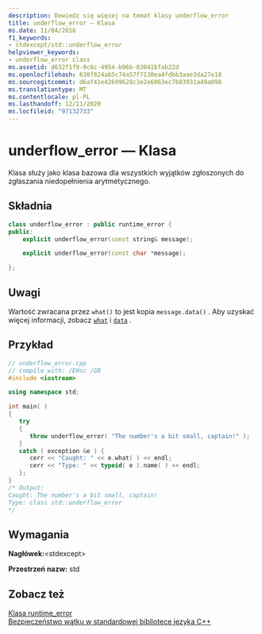 ```yaml
---
description: Dowiedz się więcej na temat klasy underflow_error
title: underflow_error — Klasa
ms.date: 11/04/2016
f1_keywords:
- stdexcept/std::underflow_error
helpviewer_keywords:
- underflow_error class
ms.assetid: d632f1f9-9c6c-4954-b96b-03041bfab22d
ms.openlocfilehash: 638f824ab5c74a57f7130ea4fdbb3aae3da27e18
ms.sourcegitcommit: d6af41e42699628c3e2e6063ec7b03931a49a098
ms.translationtype: MT
ms.contentlocale: pl-PL
ms.lasthandoff: 12/11/2020
ms.locfileid: "97132733"
---
```

# <a name="underflow_error-class"></a>underflow_error — Klasa

Klasa służy jako klasa bazowa dla wszystkich wyjątków zgłoszonych do zgłaszania niedopełnienia arytmetycznego.

## <a name="syntax"></a>Składnia

```cpp
class underflow_error : public runtime_error {
public:
    explicit underflow_error(const string& message);

    explicit underflow_error(const char *message);

};
```

## <a name="remarks"></a>Uwagi

Wartość zwracana przez `what()` to jest kopia `message.data()` . Aby uzyskać więcej informacji, zobacz [`what`](../standard-library/exception-class.md) i [`data`](../standard-library/basic-string-class.md#data) .

## <a name="example"></a>Przykład

```cpp
// underflow_error.cpp
// compile with: /EHsc /GR
#include <iostream>

using namespace std;

int main( )
{
   try
   {
      throw underflow_error( "The number's a bit small, captain!" );
   }
   catch ( exception &e ) {
      cerr << "Caught: " << e.what( ) << endl;
      cerr << "Type: " << typeid( e ).name( ) << endl;
   };
}
/* Output:
Caught: The number's a bit small, captain!
Type: class std::underflow_error
*/
```

## <a name="requirements"></a>Wymagania

**Nagłówek:**\<stdexcept>

**Przestrzeń nazw:** std

## <a name="see-also"></a>Zobacz też

[Klasa runtime_error](../standard-library/runtime-error-class.md)\
[Bezpieczeństwo wątku w standardowej bibliotece języka C++](../standard-library/thread-safety-in-the-cpp-standard-library.md)
